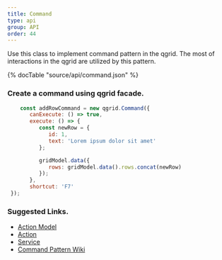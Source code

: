 ```yaml
---
title: Command
type: api
group: API
order: 44
---
```

Use this class to implement command pattern in the qgrid. The most of interactions in the qgrid are utilized by this pattern.

{% docTable "source/api/command.json" %}

### Create a command using qgrid facade.

```javascript
	const addRowCommand = new qgrid.Command({
	   canExecute: () => true,
	   execute: () => {
	      const newRow = {
			 id: 1,
			 text: 'Lorem ipsum dolor sit amet'
	      };

		  gridModel.data({
			 rows: gridModel.data().rows.concat(newRow)
		  });
	   },
	   shortcut: 'F7'
 });
```

### Suggested Links.

* [Action Model](/doc/api/action-model.html)
* [Action](/doc/api/action.html)
* [Service](/doc/api/grid.html)
* [Command Pattern Wiki](https://en.wikipedia.org/wiki/Command_pattern)

